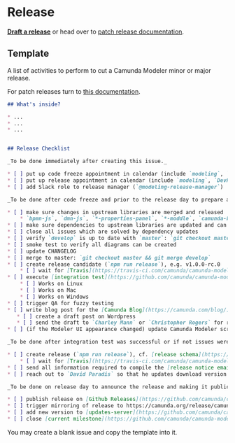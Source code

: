# Release

__[Draft a release](https://github.com/camunda/camunda-modeler/issues/new?body=%23%23%20What%27s%20inside%3F%0A%0A%2A%20...%0A%2A%20...%0A%2A%20...%0A%0A%0A%23%23%20Release%20Checklist%0A%0A_To%20be%20done%20immediately%20after%20creating%20this%20issue._%0A%0A%2A%20%5B%20%5D%20put%20up%20code%20freeze%20appointment%20in%20calendar%20%28include%20%60modeling%60%2C%20%60qa%60%2C%20%60infra%60%2C%20and%20%60Team-Support%60%29%0A%2A%20%5B%20%5D%20put%20up%20release%20appointment%20in%20calendar%20%28include%20%60modeling%60%2C%20%60DevRel%60%20and%20Marketing%20%5B%20%60Charley%20Mann%60%20%26%20%60Christopher%20Rogers%60%20%5D%29%0A%2A%20%5B%20%5D%20add%20Slack%20role%20to%20release%20manager%20%28%60%40modeling-release-manager%60%29%0A%0A_To%20be%20done%20after%20code%20freeze%20and%20prior%20to%20the%20release%20day%20to%20prepare%20and%20build%20the%20release._%0A%0A%2A%20%5B%20%5D%20make%20sure%20changes%20in%20upstream%20libraries%20are%20merged%20and%20released%0A%20%20%20%20%2A%20%60bpmn-js%60%2C%20%60dmn-js%60%2C%20%60%2A-properties-panel%60%2C%20%60%2A-moddle%60%2C%20%60camunda-bpmn-js%60%2C%20%60form-js%60%2C%20...%0A%2A%20%5B%20%5D%20make%20sure%20dependencies%20to%20upstream%20libraries%20are%20updated%20and%20can%20be%20installed%20%28%60rm%20-rf%20node_modules%20%26%26%20npm%20i%20%26%26%20npm%20run%20all%60%20works%29%0A%2A%20%5B%20%5D%20close%20all%20issues%20which%20are%20solved%20by%20dependency%20updates%0A%2A%20%5B%20%5D%20verify%20%60develop%60%20is%20up%20to%20date%20with%20%60master%60%3A%20%60git%20checkout%20master%20%26%26%20git%20pull%20%26%26%20git%20checkout%20develop%20%26%26%20git%20merge%20master%60%0A%2A%20%5B%20%5D%20smoke%20test%20to%20verify%20all%20diagrams%20can%20be%20created%0A%2A%20%5B%20%5D%20update%20CHANGELOG%0A%2A%20%5B%20%5D%20merge%20to%20master%3A%20%60git%20checkout%20master%20%26%26%20git%20merge%20develop%60%0A%2A%20%5B%20%5D%20create%20release%20candidate%20%28%60npm%20run%20release%60%29%2C%20e.g.%20v1.0.0-rc.0%0A%20%20%20%20%2A%20%5B%20%5D%20wait%20for%20%5BTravis%5D%28https%3A%2F%2Ftravis-ci.com%2Fcamunda%2Fcamunda-modeler%29%20to%20build%20the%20executables%0A%2A%20%5B%20%5D%20execute%20%5Bintegration%20test%5D%28https%3A%2F%2Fgithub.com%2Fcamunda%2Fcamunda-modeler%2Fblob%2Fmaster%2Fdocs%2F.project%2FINTEGRATION_TEST.md%29%20on%20%5Breleased%20artifacts%5D%28https%3A%2F%2Fgithub.com%2Fcamunda%2Fcamunda-modeler%2Freleases%29%0A%20%20%20%20%2A%20%5B%20%5D%20Works%20on%20Linux%0A%20%20%20%20%2A%20%5B%20%5D%20Works%20on%20Mac%0A%20%20%20%20%2A%20%5B%20%5D%20Works%20on%20Windows%0A%2A%20%5B%20%5D%20trigger%20QA%20for%20fuzzy%20testing%0A%2A%20%5B%20%5D%20write%20blog%20post%20for%20the%20%5BCamunda%20Blog%5D%28https%3A%2F%2Fcamunda.com%2Fblog%2F%29%0A%20%20%20%2A%20%5B%20%5D%20create%20a%20draft%20post%20on%20Wordpress%0A%20%20%20%2A%20%5B%20%5D%20send%20the%20draft%20to%20%60Charley%20Mann%60%20or%20%60Christopher%20Rogers%60%20for%20review%0A%2A%20%5B%20%5D%20%28if%20the%20Modeler%20UI%20appearance%20changed%29%20update%20Camunda%20Modeler%20screenshots%20%28and%20potentially%20text%20content%29%20in%20the%20docs%20using%20%5Bautomation%20scripts%5D%28https%3A%2F%2Fgithub.com%2Fcamunda%2Fcamunda-docs-modeler-screenshots%29%0A%0A_To%20be%20done%20after%20integration%20test%20was%20successful%20or%20if%20not%20issues%20were%20fixed._%0A%0A%2A%20%5B%20%5D%20create%20release%20%28%60npm%20run%20release%60%29%2C%20cf.%20%5Brelease%20schema%5D%28https%3A%2F%2Fgithub.com%2Fbpmn-io%2Finternal-docs%2Ftree%2Fmaster%2Frelease-schema%29%0A%20%20%20%20%2A%20%5B%20%5D%20wait%20for%20%5BTravis%5D%28https%3A%2F%2Ftravis-ci.com%2Fcamunda%2Fcamunda-modeler%29%20to%20build%20the%20executables%0A%2A%20%5B%20%5D%20send%20all%20information%20required%20to%20compile%20the%20%5Brelease%20notice%20email%5D%28https%3A%2F%2Fgithub.com%2Fbpmn-io%2Finternal-docs%2Fblob%2Fmaster%2Fcamunda-modeler%2FREADME.md%23release-notice-email%29%20to%20the%20%5B%60%40product-release-presentation-dri%60%20role%5D%28https%3A%2F%2Fconfluence.camunda.com%2Fpages%2Fviewpage.action%3FspaceKey%3DcamBPM%26title%3DRelease%2BPresentation%2BOrganization%29%0A%2A%20%5B%20%5D%20reach%20out%20to%20%60David%20Paradis%60%20so%20that%20he%20updates%20download%20version%20of%20%5BCamunda%20Modeler%5D%28https%3A%2F%2Fcamunda.com%2Fde%2Fdownload%2Fmodeler%2F%29%20on%20release%20day%0A%0A_To%20be%20done%20on%20release%20day%20to%20announce%20the%20release%20and%20making%20it%20publically%20available._%0A%0A%2A%20%5B%20%5D%20publish%20release%20on%20%5BGithub%20Releases%5D%28https%3A%2F%2Fgithub.com%2Fcamunda%2Fcamunda-modeler%2Freleases%29%0A%2A%20%5B%20%5D%20trigger%20mirroring%20of%20release%20to%20https%3A%2F%2Fcamunda.org%2Frelease%2Fcamunda-modeler%2F%20via%20%5BJenkins%5D%28https%3A%2F%2Fci.cambpm.camunda.cloud%2Fjob%2Fsideprojects%2Fjob%2Fcamunda-modeler-desktop-RELEASE%2Fbuild%3Fdelay%3D0sec%29%0A%2A%20%5B%20%5D%20add%20new%20version%20to%20%5Bupdates-server%5D%28https%3A%2F%2Fgithub.com%2Fcamunda%2Fcamunda-modeler-update-server%29%20releases%20JSON%20file.%20Merge%20this%20file%20to%20master%2Flive%20branches.%0A%2A%20%5B%20%5D%20close%20%5Bcurrent%20milestone%5D%28https%3A%2F%2Fgithub.com%2Fcamunda%2Fcamunda-modeler%2Fmilestones%29&title=Release+Camunda+Modeler+vX.X.X&labels=release)__
or head over to [patch release documentation](./PATCH_RELEASE.md).

## Template

A list of activities to perform to cut a Camunda Modeler minor or major release.

For patch releases turn to [this documentation](./PATCH_RELEASE.md).

```markdown
## What's inside?

* ...
* ...
* ...


## Release Checklist

_To be done immediately after creating this issue._

* [ ] put up code freeze appointment in calendar (include `modeling`, `qa`, `infra`, and `Team-Support`)
* [ ] put up release appointment in calendar (include `modeling`, `DevRel` and Marketing [ `Charley Mann` & `Christopher Rogers` ])
* [ ] add Slack role to release manager (`@modeling-release-manager`)

_To be done after code freeze and prior to the release day to prepare and build the release._

* [ ] make sure changes in upstream libraries are merged and released
    * `bpmn-js`, `dmn-js`, `*-properties-panel`, `*-moddle`, `camunda-bpmn-js`, `form-js`, ...
* [ ] make sure dependencies to upstream libraries are updated and can be installed (`rm -rf node_modules && npm i && npm run all` works)
* [ ] close all issues which are solved by dependency updates
* [ ] verify `develop` is up to date with `master`: `git checkout master && git pull && git checkout develop && git merge master`
* [ ] smoke test to verify all diagrams can be created
* [ ] update CHANGELOG
* [ ] merge to master: `git checkout master && git merge develop`
* [ ] create release candidate (`npm run release`), e.g. v1.0.0-rc.0
    * [ ] wait for [Travis](https://travis-ci.com/camunda/camunda-modeler) to build the executables
* [ ] execute [integration test](https://github.com/camunda/camunda-modeler/blob/master/docs/.project/INTEGRATION_TEST.md) on [released artifacts](https://github.com/camunda/camunda-modeler/releases)
    * [ ] Works on Linux
    * [ ] Works on Mac
    * [ ] Works on Windows
* [ ] trigger QA for fuzzy testing
* [ ] write blog post for the [Camunda Blog](https://camunda.com/blog/)
   * [ ] create a draft post on Wordpress
   * [ ] send the draft to `Charley Mann` or `Christopher Rogers` for review
* [ ] (if the Modeler UI appearance changed) update Camunda Modeler screenshots (and potentially text content) in the docs using [automation scripts](https://github.com/camunda/camunda-docs-modeler-screenshots)

_To be done after integration test was successful or if not issues were fixed._

* [ ] create release (`npm run release`), cf. [release schema](https://github.com/bpmn-io/internal-docs/tree/master/release-schema)
    * [ ] wait for [Travis](https://travis-ci.com/camunda/camunda-modeler) to build the executables
* [ ] send all information required to compile the [release notice email](https://github.com/bpmn-io/internal-docs/blob/master/camunda-modeler/README.md#release-notice-email) to the [`@product-release-presentation-dri` role](https://confluence.camunda.com/pages/viewpage.action?spaceKey=camBPM&title=Release+Presentation+Organization)
* [ ] reach out to `David Paradis` so that he updates download version of [Camunda Modeler](https://camunda.com/de/download/modeler/) on release day

_To be done on release day to announce the release and making it publically available._

* [ ] publish release on [Github Releases](https://github.com/camunda/camunda-modeler/releases)
* [ ] trigger mirroring of release to https://camunda.org/release/camunda-modeler/ via [Jenkins](https://ci.cambpm.camunda.cloud/job/sideprojects/job/camunda-modeler-desktop-RELEASE/build?delay=0sec)
* [ ] add new version to [updates-server](https://github.com/camunda/camunda-modeler-update-server) releases JSON file. Merge this file to master/live branches.
* [ ] close [current milestone](https://github.com/camunda/camunda-modeler/milestones)
```

You may create a blank issue and copy the template into it.
